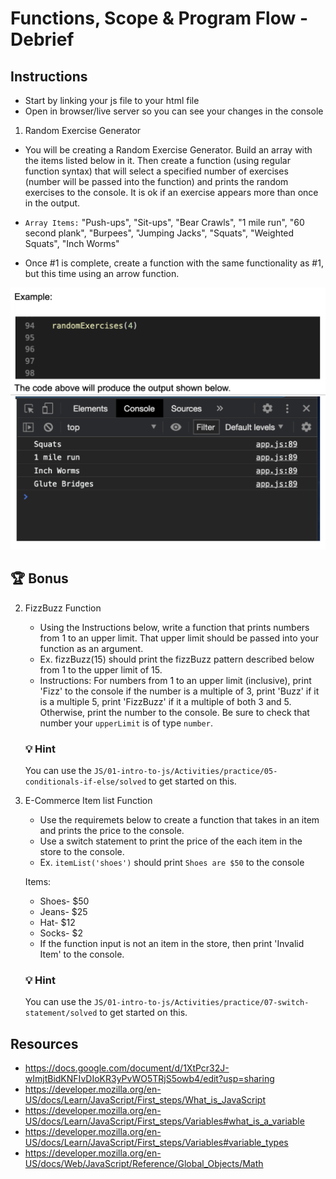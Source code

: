 # Functions, Scope & Program Flow - Debrief

## Instructions

* Start by linking your js file to your html file
* Open in browser/live server so you can see your changes in the console

1. Random Exercise Generator

* You will be creating a Random Exercise Generator. Build an array with the items listed below in it. Then create a function (using regular function syntax) that will select a specified number of exercises (number will be passed into the function) and prints the random exercises to the console. It is ok if an exercise appears more than once in the output.

* `Array Items:` "Push-ups", "Sit-ups", "Bear Crawls", "1 mile run", "60 second plank", "Burpees", "Jumping Jacks", "Squats", "Weighted Squats", "Inch Worms"

* Once #1 is complete, create a function with the same functionality as #1, but this time using an arrow function.

![Example:](./assets/example.png)

## 🏆 Bonus

2. FizzBuzz Function
   * Using the Instructions below, write a function that prints numbers from 1 to an upper limit. That upper limit should be passed into your function as an argument.
    * Ex. fizzBuzz(15) should print the fizzBuzz pattern described below from 1 to the upper limit of 15.
   * Instructions: For numbers from 1 to an upper limit (inclusive), print 'Fizz' to the console if the number is a multiple of 3, print 'Buzz' if it is a multiple 5, print 'FizzBuzz' if it a multiple of both 3 and 5. Otherwise, print the number to the console. Be sure to check that number your `upperLimit` is of type `number`.

   ### 💡 Hint

   You can use the `JS/01-intro-to-js/Activities/practice/05-conditionals-if-else/solved` to get started on this.

2. E-Commerce Item list Function
    * Use the requiremets below to create a function that takes in an item and prints the price to the console.
    * Use a switch statement to print the price of the each item in the store to the console.
    * Ex. `itemList('shoes')` should print `Shoes are $50` to the console

    Items:
     * Shoes- $50
     * Jeans- $25
     * Hat- $12
     * Socks- $2
     * If the function input is not an item in the store, then print 'Invalid Item' to the console.

   ### 💡 Hint

   You can use the `JS/01-intro-to-js/Activities/practice/07-switch-statement/solved` to get started on this.

## Resources

* <https://docs.google.com/document/d/1XtPcr32J-wImjtBidKNFIvDIoKR3yPvWO5TRjS5owb4/edit?usp=sharing>
* <https://developer.mozilla.org/en-US/docs/Learn/JavaScript/First_steps/What_is_JavaScript>
* <https://developer.mozilla.org/en-US/docs/Learn/JavaScript/First_steps/Variables#what_is_a_variable>
* <https://developer.mozilla.org/en-US/docs/Learn/JavaScript/First_steps/Variables#variable_types>
* <https://developer.mozilla.org/en-US/docs/Web/JavaScript/Reference/Global_Objects/Math>

